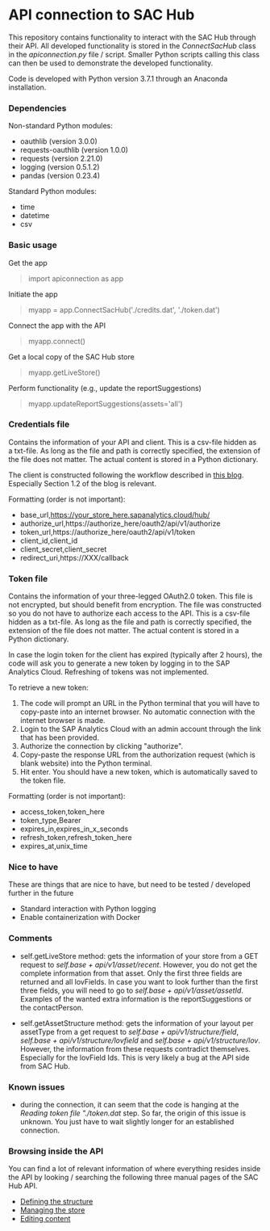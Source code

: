 # API connection to SAC Hub

This repository contains functionality to interact with the SAC Hub through their API.  All developed functionality is stored in the *ConnectSacHub* class in the *apiconnection.py* file / script.  Smaller Python scripts calling this class can then be used to demonstrate the developed functionality.

Code is developed with Python version 3.7.1 through an Anaconda installation.

### Dependencies
Non-standard Python modules:
- oauthlib            (version 3.0.0)
- requests-oauthlib   (version 1.0.0)
- requests            (version 2.21.0)
- logging             (version 0.5.1.2)
- pandas              (version 0.23.4)

Standard Python modules:
- time
- datetime
- csv

### Basic usage
Get the app
> import apiconnection as app

Initiate the app
> myapp = app.ConnectSacHub('./credits.dat', './token.dat')

Connect the app with the API
> myapp.connect()

Get a local copy of the SAC Hub store
> myapp.getLiveStore()

Perform functionality (e.g., update the reportSuggestions)
> myapp.updateReportSuggestions(assets='all')

### Credentials file

Contains the information of your API and client.  This is a csv-file hidden as a txt-file.  As long as the file and path is correctly specified, the extension of the file does not matter.  The actual content is stored in a Python dictionary.

The client is constructed following the workflow described in [this blog](https://blogs.sap.com/2018/04/20/sap-analytics-cloud-apis-getting-started-guide/). Especially Section 1.2 of the blog is relevant.

Formatting (order is not important):

- base_url,https://your_store_here.sapanalytics.cloud/hub/
- authorize_url,https://authorize_here/oauth2/api/v1/authorize
- token_url,https://authorize_here/oauth2/api/v1/token
- client_id,client_id
- client_secret,client_secret
- redirect_uri,https://XXX/callback

### Token file

Contains the information of your three-legged OAuth2.0 token.  This file is not encrypted, but should benefit from encryption.  The file was constructed so you do not have to authorize each access to the API.  This is a csv-file hidden as a txt-file.  As long as the file and path is correctly specified, the extension of the file does not matter.  The actual content is stored in a Python dictionary.

In case the login token for the client has expired (typically after 2 hours), the code will ask you to generate a new token by logging in to the SAP Analytics Cloud.  Refreshing of tokens was not implemented.

To retrieve a new token:
1. The code will prompt an URL in the Python terminal that you will have to copy-paste into an internet browser.  No automatic connection with the internet browser is made.
2. Login to the SAP Analytics Cloud with an admin account through the link that has been provided.
3. Authorize the connection by clicking "authorize".
4. Copy-paste the response URL from the authorization request (which is blank website) into the Python terminal.
5. Hit enter.  You should have a new token, which is automatically saved to the token file.

Formatting (order is not important):

- access_token,token_here
- token_type,Bearer
- expires_in,expires_in_x_seconds
- refresh_token,refresh_token_here
- expires_at,unix_time

### Nice to have

These are things that are nice to have, but need to be tested / developed further in the future

- Standard interaction with Python logging
- Enable containerization with Docker


### Comments

- self.getLiveStore method:  gets the information of your store from a GET request to *self.base + api/v1/asset/recent*.  However, you do not get the complete information from that asset.  Only the first three fields are returned and all lovFields.  In case you want to look further than the first three fields, you will need to go to *self.base + api/v1/asset/assetId*.  Examples of the wanted extra information is the reportSuggestions or the contactPerson.

- self.getAssetStructure method: gets the information of your layout per assetType from a get request to *self.base + api/v1/structure/field*, *self.base + api/v1/structure/lovfield* and *self.base + api/v1/structure/lov*.  However, the information from these requests contradict themselves.  Especially for the lovField Ids.  This is very likely a bug at the API side from SAC Hub.



### Known issues

- during the connection, it can seem that the code is hanging at the *Reading token file "./token.dat* step.  So far, the origin of this issue is unknown.  You just have to wait slightly longer for an established connection.



### Browsing inside the API

You can find a lot of relevant information of where everything resides inside the API by looking / searching the following three manual pages of the SAC Hub API.

- [Defining the structure](https://help.sap.com/doc/29f4852e0d1f4723b68fff230b48152a/1.0/en-US/defineStructure.html)
- [Managing the store](https://help.sap.com/doc/82da3b41d1c948f3bca0af4d9baeb959/1.0/en-US/manageStore.html)
- [Editing content](https://help.sap.com/doc/168ab59dc7aa4bada9ae423f82c23a94/1.0/en-US/editContent.html)
